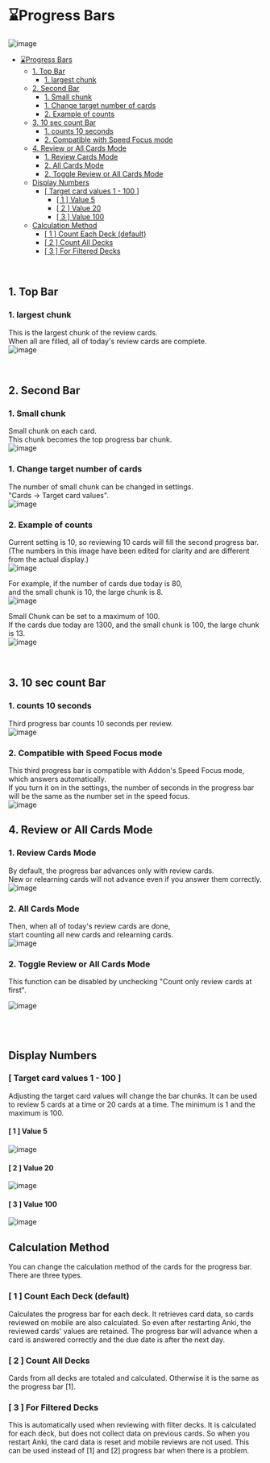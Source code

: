 # ⌛️Progress Bars

![image](https://github.com/shigeyukey/AnkiArcade/assets/124401518/47a96f15-11e5-49ed-a7d8-ce9b8d48401d)


- [⌛️Progress Bars](#️progress-bars)
  - [1. Top Bar](#1-top-bar)
    - [1. largest chunk](#1-largest-chunk)
  - [2. Second Bar](#2-second-bar)
    - [1. Small chunk](#1-small-chunk)
    - [1. Change target number of cards](#1-change-target-number-of-cards)
    - [2. Example of counts](#2-example-of-counts)
  - [3. 10 sec count Bar](#3-10-sec-count-bar)
    - [1. counts 10 seconds](#1-counts-10-seconds)
    - [2. Compatible with Speed Focus mode](#2-compatible-with-speed-focus-mode)
  - [4. Review or All Cards Mode](#4-review-or-all-cards-mode)
    - [1. Review Cards Mode](#1-review-cards-mode)
    - [2. All Cards Mode](#2-all-cards-mode)
    - [2. Toggle Review or All Cards Mode](#2-toggle-review-or-all-cards-mode)
  - [Display Numbers](#display-numbers)
    - [\[ Target card values 1 - 100 \]](#-target-card-values-1---100-)
      - [\[ 1 \] Value 5](#-1--value-5)
      - [\[ 2 \] Value 20](#-2--value-20)
      - [\[ 3 \] Value 100](#-3--value-100)
  - [Calculation Method](#calculation-method)
    - [\[ 1 \] Count Each Deck (default)](#-1--count-each-deck-default)
    - [\[ 2 \] Count All Decks](#-2--count-all-decks)
    - [\[ 3 \] For Filtered Decks](#-3--for-filtered-decks)


<br>

## 1. Top Bar

### 1. largest chunk   
This is the largest chunk of the review cards.  
When all are filled, all of today's review cards are complete.  
![image](https://github.com/shigeyukey/AnkiArcade/assets/124401518/a278586e-96f0-453a-a576-14b4708b1e09)  





<br>

## 2. Second Bar
### 1. Small chunk
Small chunk on each card.  
This chunk becomes the top progress bar chunk.  
![image](https://github.com/shigeyukey/AnkiArcade/assets/124401518/81901b62-70b9-4c30-ae4e-6cada642f0fa)  


### 1. Change target number of cards  
The number of small chunk can be changed in settings.  
"Cards -> Target card values".  
![image](https://github.com/shigeyukey/AnkiArcade/assets/124401518/5fde386f-b0c0-493f-a43c-8ee23a79d5b1)  

### 2. Example of counts
Current setting is 10, so reviewing 10 cards will fill the second progress bar.  
(The numbers in this image have been edited for clarity and are different from the actual display.)  
![image](https://github.com/shigeyukey/AnkiArcade/assets/124401518/9c47ebb1-87fc-4100-b02d-ea818b8247cd)  

For example, if the number of cards due today is 80,  
and the small chunk is 10, the large chunk is 8.  
![image](https://github.com/shigeyukey/AnkiArcade/assets/124401518/e4ef1335-d24e-4a71-a5ec-871fc3112e8b)  

Small Chunk can be set to a maximum of 100.  
 If the cards due today are 1300, and the small chunk is 100, the large chunk is 13.  
![image](https://github.com/shigeyukey/AnkiArcade/assets/124401518/87a23986-e9e2-438a-8a4f-3a790edbcafc)

<br>

## 3. 10 sec count Bar  

### 1. counts 10 seconds  
Third progress bar counts 10 seconds per review.   
![image](https://github.com/shigeyukey/AnkiArcade/assets/124401518/f3ea6aa5-0ef7-47d6-89f7-72c3a9f162de)  

### 2. Compatible with Speed Focus mode   
This third progress bar is compatible with Addon's Speed Focus mode, which answers automatically.  
If you turn it on in the settings, the number of seconds in the progress bar will be the same as the number set in the speed focus.  
![image](https://github.com/shigeyukey/AnkiArcade/assets/124401518/9eedfb81-3f57-4e21-95ac-4995ac39e551)  


## 4. Review or All Cards Mode  
### 1. Review Cards Mode
By default, the progress bar advances only with review cards.  
New or relearning cards will not advance even if you answer them correctly.  
![image](https://github.com/shigeyukey/AnkiArcade/assets/124401518/490f6e9e-7fbe-4e31-aade-d6d3b9f60a51)  

### 2. All Cards Mode 
Then, when all of today's review cards are done,  
 start counting all new cards and relearning cards.  
![image](https://github.com/shigeyukey/AnkiArcade/assets/124401518/cbdaef63-9368-429c-97ae-92bdc0e749ee)  

### 2. Toggle Review or All Cards Mode  
This function can be disabled by unchecking "Count only review cards at first".  

![image](https://github.com/shigeyukey/AnkiArcade/assets/124401518/7a5adcf8-1f4b-4e81-aa4a-64b35bbde05b)  


<br><br>

## Display Numbers


### \[ Target card values 1 - 100 ]

 Adjusting the target card values will change the bar chunks. It can be used to review 5 cards at a time or 20 cards at a time. The minimum is 1 and the maximum is 100.<br>

#### \[ 1 ] Value 5

![image](https://github.com/shigeyukey/my_addons/assets/124401518/73254ea2-4a3b-41de-8607-a68304534826)<br>


#### \[ 2 ] Value 20
![image](https://github.com/shigeyukey/my_addons/assets/124401518/bb4dec1c-4b8e-4dd2-81d1-9c70ff44f024)<br>


#### \[ 3 ] Value 100<br>
![image](https://github.com/shigeyukey/my_addons/assets/124401518/ed29a93a-2bd8-4b91-afcb-b5c1b51b3cd2)<br>


## Calculation Method

You can change the calculation method of the cards for the progress bar. There are three types.<br>

### \[ 1 ] Count Each Deck (default)

Calculates the progress bar for each deck. It retrieves card data, so cards reviewed on mobile are also calculated. So even after restarting Anki, the reviewed cards' values are retained. The progress bar will advance when a card is answered correctly and the due date is after the next day.<br>

### \[ 2 ] Count All Decks

Cards from all decks are totaled and calculated. Otherwise it is the same as the progress bar \[1].<br>

### \[ 3 ] For Filtered Decks

This is automatically used when reviewing with filter decks. It is calculated for each deck, but does not collect data on previous cards. So when you restart Anki, the card data is reset and mobile reviews are not used. This can be used instead of \[1] and \[2] progress bar when there is a problem.<br>


